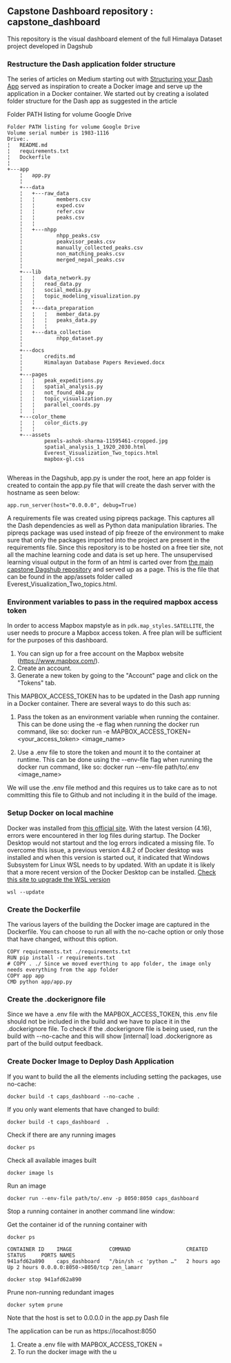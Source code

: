 ## Capstone Dashboard repository : capstone_dashboard
This repository is the visual dashboard element of the full Himalaya Dataset project developed in Dagshub


### Restructure the Dash application folder structure

The series of articles on Medium starting out with [Structuring your Dash App](https://towardsdatascience.com/structuring-your-dash-app-e33d8e70133e) served as inspiration to create a Docker image and serve up the application
in a Docker container. We started out by creating a isolated folder structure for the Dash app as suggested in the article

Folder PATH listing for volume Google Drive

```
Folder PATH listing for volume Google Drive
Volume serial number is 1983-1116
Drive:.
¦   README.md
¦   requirements.txt
¦   Dockerfile
¦   
+---app
    ¦   app.py
    ¦   
    +---data
    ¦   +---raw_data
    ¦   ¦       members.csv
    ¦   ¦       exped.csv
    ¦   ¦       refer.csv
    ¦   ¦       peaks.csv
    ¦   ¦       
    ¦   +---nhpp
    ¦           nhpp_peaks.csv
    ¦           peakvisor_peaks.csv
    ¦           manually_collected_peaks.csv
    ¦           non_matching_peaks.csv
    ¦           merged_nepal_peaks.csv
    ¦           
    +---lib
    ¦   ¦   data_network.py
    ¦   ¦   read_data.py
    ¦   ¦   social_media.py
    ¦   ¦   topic_modeling_visualization.py
    ¦   ¦   
    ¦   +---data_preparation
    ¦   ¦   ¦   member_data.py
    ¦   ¦   ¦   peaks_data.py
    ¦   ¦   ¦   
    ¦   +---data_collection
    ¦           nhpp_dataset.py
    ¦           
    +---docs
    ¦       credits.md
    ¦       Himalayan Database Papers Reviewed.docx
    ¦       
    +---pages
    ¦   ¦   peak_expeditions.py
    ¦   ¦   spatial_analysis.py
    ¦   ¦   not_found_404.py
    ¦   ¦   topic_visualization.py
    ¦   ¦   parallel_coords.py
    ¦   ¦   
    +---color_theme
    ¦   ¦   color_dicts.py
    ¦   ¦   
    +---assets
            pexels-ashok-sharma-11595461-cropped.jpg
            spatial_analysis_1_1920_2030.html
            Everest_Visualization_Two_topics.html
            mapbox-gl.css
           

```

Whereas in the Dagshub, app.py is under the root, here an app folder is created to contain the app.py file that will create the dash server with the hostname as seen below:

`
app.run_server(host="0.0.0.0", debug=True)
`

A requirements file was created using pipreqs package. This captures all the Dash dependencies as well as Python data manipulation libraries.
The pipreqs package was used instead of pip freeze of the environment to make sure that only the packages imported into the project are present in the requirements file. Since this repository is to be hosted on a free tier site, not all the machine learning code and data is set up here. 
The unsupervised learning visual output in the form of an html is carted over from [the main capstone Dagshub repository](https://dagshub.com/sjtalkar/capstone_himalayas) and served up as a page.
This is the file that can be found in the app/assets folder called Everest_Visualization_Two_topics.html.

### Environment variables to pass in the required mapbox access token

In order to access Mapbox mapstyle as in  `pdk.map_styles.SATELLITE`, the user needs to procure a Mapbox access token. A free plan will be sufficient for the purposes of this dashboard.
1. You can sign up for a free account on the Mapbox website (https://www.mapbox.com/).
2. Create an account.
3. Generate a new token by going to the "Account" page and click on the "Tokens" tab.

This  MAPBOX_ACCESS_TOKEN has to be updated in the Dash app running in a Docker container. There are several ways to do this such as:

1. Pass the token as an environment variable when running the container. This can be done using the -e flag when running
the docker run command, like so: docker run -e MAPBOX_ACCESS_TOKEN=<your_access_token> <image_name>

2. Use a .env file to store the token and mount it to the container at runtime. This can be done using the --env-file flag
when running the docker run command, like so: docker run --env-file path/to/.env <image_name>

We will use the .env file method and this requires us to take care as to not committing this file to Github and not including it in the build of the image.


### Setup Docker on local machine

Docker was installed from [this official site](https://docs.docker.com/desktop/install/windows-install/).
With the latest version (4.16), errors were encountered in ther log files during startup. The Docker Desktop would not startout and the log errors
indicated a missing file. To overcome this issue, a previous version 4.8.2 of Docker desktop was installed and when this version is started out, it indicated that Windows Subsystem for Linux 
WSL needs to by updated. With an update it is likely that a more recent version of the Docker Desktop can be installed. [Check this site to upgrade the WSL version](https://learn.microsoft.com/en-us/windows/wsl/basic-commands)

`
wsl --update
`

### Create the Dockerfile 

The various layers of the building the Docker image are captured in the Dockerfile. You can choose to run all with the no-cache option or only those that have changed, without this option.

```FROM python:3.9-slim
COPY requirements.txt ./requirements.txt
RUN pip install -r requirements.txt
# COPY . ./ Since we moved everthing to app folder, the image only needs everything from the app folder
COPY app app
CMD python app/app.py
```

### Create the .dockerignore file

Since we have a .env file with the MAPBOX_ACCESS_TOKEN, this .env file should not be included in the build
and we have to place it in the .dockerignore file. To check if the .dockerignore file is being used, run the build with --no-cache and this
will show [internal] load .dockerignore as part of the build output feedback.

### Create Docker Image to Deploy Dash Application

If you want to build the all the elements including setting the packages, use no-cache:

`docker build -t caps_dashboard --no-cache .`

If you only want elements that have changed to build:

`docker build -t caps_dashboard  . `

Check if there are any running images

`docker ps`

Check all available images built 

`docker image ls`

Run an image
 
`docker run --env-file path/to/.env -p 8050:8050 caps_dashboard`

Stop a running container in another command line window:

Get the container id of the running container with 

`docker ps`
```
CONTAINER ID    IMAGE            COMMAND                  CREATED     STATUS     PORTS NAMES
941afd62a890    caps_dashboard   "/bin/sh -c 'python …"   2 hours ago Up 2 hours 0.0.0.0:8050->8050/tcp zen_lamarr
```

`docker stop 941afd62a890`

Prune non-running redundant images

`docker sytem prune`

Note that the host is set to 0.0.0.0 in the app.py Dash file

The application can be run as https://localhost:8050


1. Create a .env file with
   MAPBOX_ACCESS_TOKEN = <Your access token>
2. To run the docker image with the u
